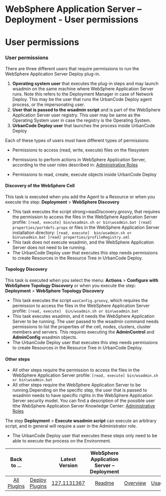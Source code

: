 
WebSphere Application Server – Deployment - User permissions
============================================================

# User permissions



### User permissions





There are three different users that require permissions to run the WebSphere Application 
Server Deploy plug-in.


1. **Operating system user** that executes the plug-in steps and may launch wsadmin on the same
 machine where WebSphere Application Server runs. Note this refers to the Deployment Manager in case of Network Deploy. 
This may be the user that runs the UrbanCode Deploy agent process, or the impersonating user.
2. **User that is passed 
to the wsadmin script** and is part of the WebSphere Application Server user registry. This user may be same as the 
Operating System user in case the registry is the Operating System.
3. **UrbanCode Deploy user** that launches the 
process inside UrbanCode Deploy


Each of these types of users must have different types of permissions:


* Permissions
 to access (read, write, execute) files on the filesystem
* Permissions to perform actions in WebSphere Application 
Server, according to the user roles described in: [Administrative 
Roles](https://www.ibm.com/support/knowledgecenter/en/SSAW57_9.0.0/com.ibm.websphere.nd.multiplatform.doc/ae/rsec_adminroles.html)

* Permissions to read, create, execute objects inside UrbanCode Deploy


#### Discovery of the WebSphere Cell


This 
task is executed when you add the Agent to a Resource or when you execute the step: **Deployment** > **WebSphere 
Discovery**


* This task executes the script strong>wasDiscovery.groovy, that requires the permission to access the 
files in the WebSphere Application Server profile:  `[read, execute] bin/wsadmin.sh or bin\wsadmin.bat [read] 
properties/portdefs.props`  or files in the WebSphere Application Server installation directory:  `[read, execute] 
bin/wsadmin.sh or bin\wsadmin.bat [read] properties/profileRegistry.xml`
* This task does not execute wsadmin, and the 
WebSphere Application Server does not need to be running.
* The UrbanCode Deploy user that executes this step needs 
permissions to create Resources in the Resource Tree in UrbanCode Deploy.


#### Topology Discovery


This task is 
executed when you select the menu: **Actions** > **Configure with WebSphere Topology Discovery** or when you execute the
 step: **Deployment** > **WebSphere Topology Discovery**


* This task executes the script `wasConfig.groovy`, which 
requires the permission to access the files in the WebSphere Application Server profile:  `[read, execute] 
bin/wsadmin.sh or bin\wsadmin.bat`
* This task executes wsadmin, and it needs the WebSphere Application Server to be 
running. The user passed to the wsadmin command needs permissions to list the properties of the cell, nodes, clusters, 
cluster members and servers. This requires executing the **AdminControl** and **AdminConfig** wsadmin objects.
* The 
UrbanCode Deploy user that executes this step needs permissions to create Resources in the Resource Tree in UrbanCode 
Deploy.


#### Other steps


* All other steps require the permission to access the files in the WebSphere Application 
Server profile:  `[read, execute] bin/wsadmin.sh or bin\wsadmin.bat`
* All other steps require the WebSphere Application
 Server to be running.Depending on the specific step, the user that is passed to wsadmin needs to have specific rights 
in the WebSphere Application Server security model.
You can find a description of the possible user tthe WebSphere 
Application Server Knowledge Center: [Administrative 
Roles](https://www.ibm.com/support/knowledgecenter/en/SSAW57_9.0.0/com.ibm.websphere.nd.multiplatform.doc/ae/rsec_adminroles.html)



The step **Deployment** > **Execute wsadmin script** can execute an arbitrary script, and in general will require a 
user in the Administrator role.
* The UrbanCode Deploy user that executes these steps only need to be able to execute 
the process on the Environment.




|Back to ...||Latest Version|WebSphere Application Server – Deployment |||||||
| :---: | :---: | :---: | :---: | :---: | :---: | :---: | :---: | :---: | :---: |
|[All Plugins](../../index.md)|[Deploy Plugins](../README.md)|[127.1131367]()|[Readme](README.md)|[Overview](overview.md)|[Usage](usage.md)|[Steps](steps.md)|[Roles](roles.md)|[Troubleshooting](troubleshooting.md)|[Downloads](downloads.md)|
